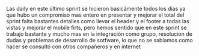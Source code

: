 Las daily en este último sprint se hicieron basicámente todos los días
ya que hubo un compromiso mas entero en presentar y mejorar el total del sprint
falta bastantes detalles como llevar el header y el footer a todas las vistas
y mejorar el mobile firts, pero hemos sentido que en este sprint se trabajo bastante
y mucho mas en la integración como grupo, resolucion de dudas y problemas de desarrollo
de sotfware, lo que no se sabíamos como hacer se consultó con otros compañeros y en internet
